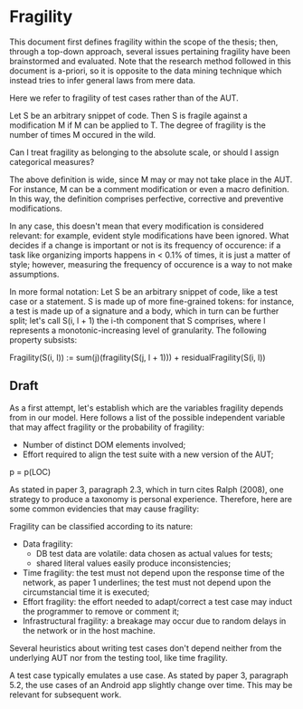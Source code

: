 # Fragility

This document first defines fragility within the scope of the thesis; then, through a top-down approach, several issues pertaining fragility have been brainstormed and evaluated.
Note that the research method followed in this document is a-priori, so it is opposite to the data mining technique which instead tries to infer general laws from mere data.

Here we refer to fragility of test cases rather than of the AUT.

Let S be an arbitrary snippet of code.
Then S is fragile against a modification M if M can be applied to T. The degree of fragility is the number of times M occured in the wild.

Can I treat fragility as belonging to the absolute scale, or should I assign categorical measures?

The above definition is wide, since M may or may not take place in the AUT. For instance, M can be a comment modification or even a macro definition. In this way, the definition comprises perfective, corrective and preventive modifications.

In any case, this doesn't mean that every modification is considered relevant: for example, evident style modifications have been ignored. What decides if a change is important or not is its frequency of occurence: if a task like organizing imports happens in < 0.1% of times, it is just a matter of style; however, measuring the frequency of occurence is a way to not make assumptions.

In more formal notation:
Let S be an arbitrary snippet of code, like a test case or a statement. S is made up of more fine-grained tokens: for instance, a test is made up of a signature and a body, which in turn can be further split; let's call S(i, l + 1) the i-th component that S comprises, where l represents a monotonic-increasing level of granularity. The following property subsists:

Fragility(S(i, l)) := sum(j)(fragility(S(j, l + 1))) + residualFragility(S(i, l))

## Draft

As a first attempt, let's establish which are the variables fragility depends from in our model. Here follows a list of the possible independent variable that may affect fragility or the probability of fragility:

- Number of distinct DOM elements involved;
- Effort required to align the test suite with a new version of the AUT;

p = p(LOC)

As stated in paper 3, paragraph 2.3, which in turn cites Ralph (2008), one strategy to produce a taxonomy is personal experience. Therefore, here are some common evidencies that may cause fragility:

Fragility can be classified according to its nature:

- Data fragility:
  - DB test data are volatile: data chosen as actual values for tests;
  - shared literal values easily produce inconsistencies;
- Time fragility: the test must not depend upon the response time of the network, as paper 1 underlines; the test must not depend upon the circumstancial time it is executed;
- Effort fragility: the effort needed to adapt/correct a test case may induct the programmer to remove or comment it;
- Infrastructural fragility: a breakage may occur due to random delays in the network or in the host machine.

Several heuristics about writing test cases don't depend neither from the underlying AUT nor from the testing tool, like time fragility.

A test case typically emulates a use case. As stated by paper 3, paragraph 5.2, the use cases of an Android app slightly change over time. This may be relevant for subsequent work.
